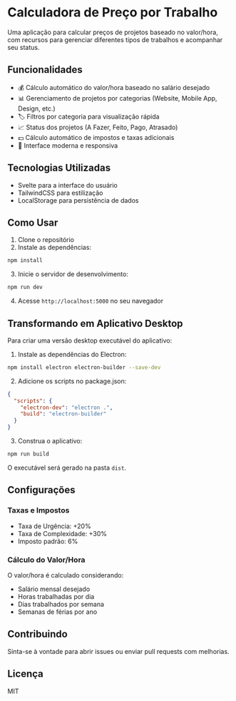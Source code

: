 # Calculadora de Preço por Trabalho

Uma aplicação para calcular preços de projetos baseado no valor/hora, com recursos para gerenciar diferentes tipos de trabalhos e acompanhar seu status.

## Funcionalidades

- 💰 Cálculo automático do valor/hora baseado no salário desejado
- 📊 Gerenciamento de projetos por categorias (Website, Mobile App, Design, etc.)
- 🏷️ Filtros por categoria para visualização rápida
- 📈 Status dos projetos (A Fazer, Feito, Pago, Atrasado)
- 💵 Cálculo automático de impostos e taxas adicionais
- 📱 Interface moderna e responsiva

## Tecnologias Utilizadas

- Svelte para a interface do usuário
- TailwindCSS para estilização
- LocalStorage para persistência de dados

## Como Usar

1. Clone o repositório
2. Instale as dependências:
```bash
npm install
```

3. Inicie o servidor de desenvolvimento:
```bash
npm run dev
```

4. Acesse `http://localhost:5000` no seu navegador

## Transformando em Aplicativo Desktop

Para criar uma versão desktop executável do aplicativo:

1. Instale as dependências do Electron:
```bash
npm install electron electron-builder --save-dev
```

2. Adicione os scripts no package.json:
```json
{
  "scripts": {
    "electron-dev": "electron .",
    "build": "electron-builder"
  }
}
```

3. Construa o aplicativo:
```bash
npm run build
```

O executável será gerado na pasta `dist`.

## Configurações

### Taxas e Impostos
- Taxa de Urgência: +20%
- Taxa de Complexidade: +30%
- Imposto padrão: 6%

### Cálculo do Valor/Hora
O valor/hora é calculado considerando:
- Salário mensal desejado
- Horas trabalhadas por dia
- Dias trabalhados por semana
- Semanas de férias por ano

## Contribuindo

Sinta-se à vontade para abrir issues ou enviar pull requests com melhorias.

## Licença

MIT
